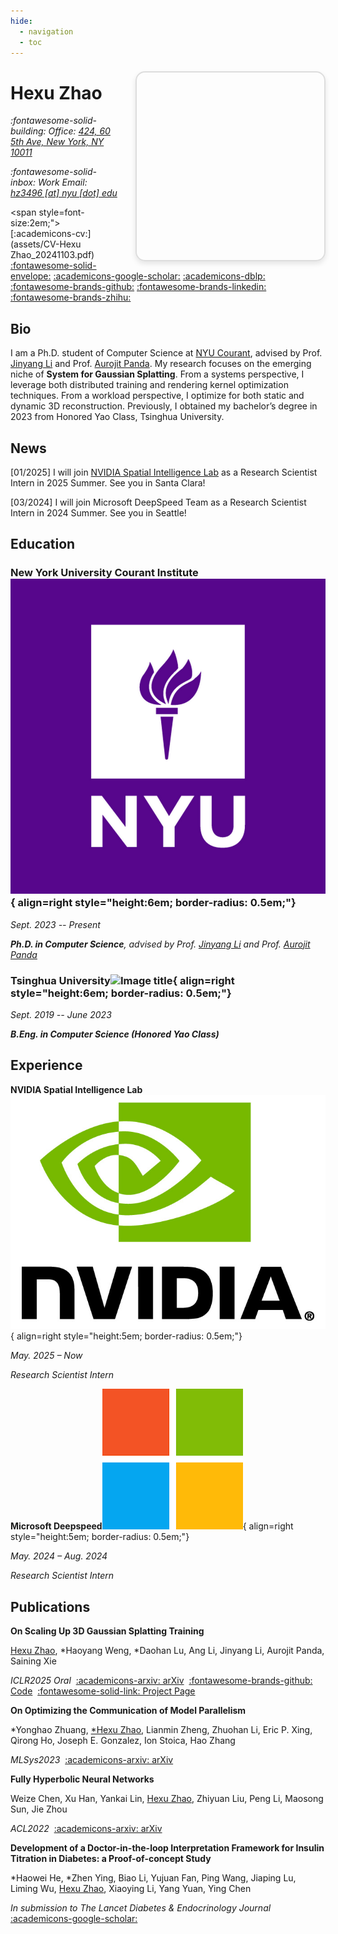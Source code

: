```yaml
---
hide:
  - navigation
  - toc
---
```


# Hexu Zhao

<div id="spark-viewer"></div>

<style>
#spark-viewer {
  width: 300px;
  height: 300px;
  border: 2px solid #ddd;
  border-radius: 15px;
  margin: 0 0 0 auto;
  float: right;
  margin-left: 2em;
  margin-top: -5em;
  box-shadow: 0 4px 8px rgba(0,0,0,0.1);
}

/* 手机端响应式设计 */
@media (max-width: 768px) {
  #spark-viewer {
    width: 80%;
    max-width: 300px;
    height: 250px;
    float: none;
    margin: 1em auto;
    margin-top: 0;
    display: block;
  }
}

/* 小屏手机 */
@media (max-width: 480px) {
  #spark-viewer {
    width: 90%;
    height: 200px;
  }
}
</style>

<script type="importmap">
{
  "imports": {
    "three": "https://cdnjs.cloudflare.com/ajax/libs/three.js/0.174.0/three.module.js",
    "@sparkjsdev/spark": "https://sparkjs.dev/releases/spark/0.1.8/spark.module.js"
  }
}
</script>

<script type="module">
import * as THREE from "three";
import { SplatMesh } from "@sparkjsdev/spark";

const container = document.getElementById('spark-viewer');
const scene = new THREE.Scene();
const camera = new THREE.PerspectiveCamera(60, 1, 0.1, 1000);
const renderer = new THREE.WebGLRenderer({ antialias: true, alpha: true });

// 动态设置渲染器尺寸
function updateRendererSize() {
  const width = container.offsetWidth;
  const height = container.offsetHeight;
  renderer.setSize(width, height);
  camera.aspect = width / height;
  camera.updateProjectionMatrix();
}

updateRendererSize();
renderer.setClearColor(0x000000, 0); // Transparent background
container.appendChild(renderer.domElement);

// 设置相机位置：从Y轴负方向向原点拍摄
// 调整距离以获得最佳视角 (可根据模型大小调整此值)
const cameraDistance = 0.7;
camera.position.set(-cameraDistance, 0.2, 0.02);
camera.lookAt(0, 0.1, 0);

// 使用本地的点云模型 (直接读取PLY文件)
const splatURL = "assets/IMG_8856_ds2_mcmc_prune_sh1.ply";
const pointCloud = new SplatMesh({ url: splatURL });
pointCloud.quaternion.set(1, 0, 0, 0);
pointCloud.position.set(0, 0, -0.02);
// 上下对称：沿Y轴镜像翻转
// pointCloud.scale.y = -1;
pointCloud.scale.z = -1;
scene.add(pointCloud);

// 添加基本的鼠标控制
let mouseDown = false;
let mouseX = 0;
let mouseY = 0;

container.addEventListener('mousedown', (e) => {
  mouseDown = true;
  mouseX = e.clientX;
  mouseY = e.clientY;
});

container.addEventListener('mouseup', () => {
  mouseDown = false;
});

container.addEventListener('mousemove', (e) => {
  if (mouseDown) {
    const deltaX = e.clientX - mouseX;
    const deltaY = e.clientY - mouseY;
    // 从Y轴负方向观察，调整旋转轴以获得直观的控制
    pointCloud.rotation.y += deltaX * 0.01;
    pointCloud.rotation.z += deltaY * 0.01;
    mouseX = e.clientX;
    mouseY = e.clientY;
  }
});

// 渲染循环
const initialCameraPosition = { x: -cameraDistance, y: 0.2, z: 0.02 };
const radius = Math.sqrt(initialCameraPosition.x * initialCameraPosition.x + initialCameraPosition.z * initialCameraPosition.z);
// 计算初始角度，确保第一帧显示原始视角
const initialAngle = Math.atan2(initialCameraPosition.z, initialCameraPosition.x);
let time = initialAngle;

function animate() {
  requestAnimationFrame(animate);
  
  if (!mouseDown) {
    // 相机自动沿y轴旋转
    time += 0.01;
    camera.position.x = Math.cos(time) * radius;
    camera.position.z = Math.sin(time) * radius;
    camera.position.y = initialCameraPosition.y; // 保持y位置不变
    camera.lookAt(0, 0.1, 0); // 始终看向固定点
  }
  
  renderer.render(scene, camera);
}
animate();

// 响应式调整
window.addEventListener('resize', updateRendererSize);
</script>

*:fontawesome-solid-building: Office: [424, 60 5th Ave, New York, NY 10011](https://maps.app.goo.gl/N7m2fM5EbM3TToB79)*

*:fontawesome-solid-inbox: Work Email: [hz3496 [at] nyu [dot] edu](mailto:hz3496@nyu.edu)*


<span style=font-size:2em;">[:academicons-cv:](assets/CV-Hexu Zhao_20241103.pdf) [:fontawesome-solid-envelope:](mailto:hz3496@nyu.edu) [:academicons-google-scholar:](https://scholar.google.com/citations?hl=en&user=ylKFMAkAAAAJ) [:academicons-dblp:](https://dblp.org/pid/293/9714.html) [:fontawesome-brands-github:](https://github.com/TarzanZhao) [:fontawesome-brands-linkedin:](https://www.linkedin.com/in/hexu-zhao-203304244/) [:fontawesome-brands-zhihu:](https://www.zhihu.com/people/zhao-he-xu-61)</span>

## Bio

I am a Ph.D. student of Computer Science at [NYU Courant](https://cs.nyu.edu/home/index.html), advised by Prof. [Jinyang Li](https://jinyangli.github.io) and Prof. [Aurojit Panda](https://cs.nyu.edu/~apanda/). My research focuses on the emerging niche of **System for Gaussian Splatting**. From a systems perspective, I leverage both distributed training and rendering kernel optimization techniques. From a workload perspective, I optimize for both static and dynamic 3D reconstruction. Previously, I obtained my bachelor’s degree in 2023 from Honored Yao Class, Tsinghua University. 

## News

[01/2025] I will join [NVIDIA Spatial Intelligence Lab](https://research.nvidia.com/labs/sil/) as a Research Scientist Intern in 2025 Summer. See you in Santa Clara!

[03/2024] I will join Microsoft DeepSpeed Team as a Research Scientist Intern in 2024 Summer. See you in Seattle!

## Education

### New York University Courant Institute![Image title](images/nyu.png){ align=right style="height:6em; border-radius: 0.5em;"}

*Sept. 2023 -- Present*

***Ph.D. in Computer Science**, advised by Prof. [Jinyang Li](https://www.news.cs.nyu.edu/~jinyang/) and Prof. [Aurojit Panda](https://cs.nyu.edu/~apanda/)*

### Tsinghua University![Image title](https://github.com/TarzanZhao/TarzanZhao.github.io/assets/45677459/cdd93597-e2c5-472f-bfb2-7e0fb20961b7){ align=right style="height:6em; border-radius: 0.5em;"}

*Sept. 2019 -- June 2023*

***B.Eng. in Computer Science (Honored Yao Class)***

## Experience

**NVIDIA Spatial Intelligence Lab**![Image title](images/NVLogo_2D.jpg){ align=right style="height:5em; border-radius: 0.5em;"}

*May. 2025 – Now*

*Research Scientist Intern*

**Microsoft Deepspeed**![Image title](images/ms.png){ align=right style="height:5em; border-radius: 0.5em;"}

*May. 2024 – Aug. 2024*

*Research Scientist Intern*

## Publications

**On Scaling Up 3D Gaussian Splatting Training**

<u>Hexu Zhao</u>, \*Haoyang Weng, \*Daohan Lu, Ang Li, Jinyang Li, Aurojit Panda, Saining Xie

*ICLR2025 Oral*&nbsp;&nbsp;[:academicons-arxiv: arXiv](https://arxiv.org/abs/2406.18533)&nbsp;&nbsp;[:fontawesome-brands-github: Code](https://github.com/nyu-systems/Grendel-GS)&nbsp;&nbsp;[:fontawesome-solid-link: Project Page](https://daohanlu.github.io/scaling-up-3dgs/)

**On Optimizing the Communication of Model Parallelism**

\*Yonghao Zhuang, <u>\*Hexu Zhao</u>, Lianmin Zheng, Zhuohan Li, Eric P. Xing, Qirong Ho, Joseph E. Gonzalez, Ion Stoica, Hao Zhang

*MLSys2023*&nbsp;&nbsp;[:academicons-arxiv: arXiv](https://arxiv.org/pdf/2211.05322.pdf)&nbsp;&nbsp;

**Fully Hyperbolic Neural Networks**

Weize Chen, Xu Han, Yankai Lin, <u>Hexu Zhao</u>, Zhiyuan Liu, Peng Li, Maosong Sun, Jie Zhou

*ACL2022*&nbsp;&nbsp;[:academicons-arxiv: arXiv](https://arxiv.org/pdf/2105.14686.pdf)&nbsp;&nbsp;

**Development of a Doctor-in-the-loop Interpretation Framework for Insulin Titration in Diabetes: a Proof-of-concept Study**

\*Haowei He, \*Zhen Ying, Biao Li, Yujuan Fan, Ping Wang, Jiaping Lu, Liming Wu, <u>Hexu Zhao</u>, Xiaoying Li, Yang Yuan, Ying Chen

*In submission to The Lancet Diabetes & Endocrinology Journal*&nbsp;&nbsp; [:academicons-google-scholar:](https://scholar.google.com/citations?view_op=view_citation&hl=en&user=ylKFMAkAAAAJ&citation_for_view=ylKFMAkAAAAJ:d1gkVwhDpl0C)&nbsp;&nbsp;
